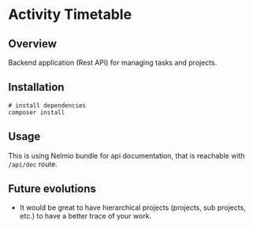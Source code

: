 # Activity Timetable

## Overview

Backend application (Rest API) for managing tasks and projects.

## Installation

```shell
# install dependencies
composer install
```

## Usage

This is using Nelmio bundle for api documentation, that is reachable with `/api/doc` route.

## Future evolutions

 - It would be great to have hierarchical projects (projects, sub projects, etc.) to have a better trace of your work.
